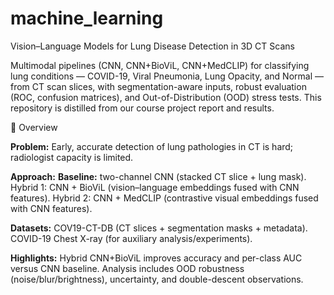 # machine_learning
Vision–Language Models for Lung Disease Detection in 3D CT Scans

Multimodal pipelines (CNN, CNN+BioViL, CNN+MedCLIP) for classifying lung conditions — COVID-19, Viral Pneumonia, Lung Opacity, and Normal — from CT scan slices, with segmentation-aware inputs, robust evaluation (ROC, confusion matrices), and Out-of-Distribution (OOD) stress tests.
This repository is distilled from our course project report and results.

🔎 Overview

**Problem:** Early, accurate detection of lung pathologies in CT is hard; radiologist capacity is limited.

**Approach:**
**Baseline:** two-channel CNN (stacked CT slice + lung mask).
Hybrid 1: CNN + BioViL (vision–language embeddings fused with CNN features).
Hybrid 2: CNN + MedCLIP (contrastive visual embeddings fused with CNN features).

**Datasets:**
COV19-CT-DB (CT slices + segmentation masks + metadata).
COVID-19 Chest X-ray (for auxiliary analysis/experiments).

**Highlights:**
Hybrid CNN+BioViL improves accuracy and per-class AUC versus CNN baseline.
Analysis includes OOD robustness (noise/blur/brightness), uncertainty, and double-descent observations.
